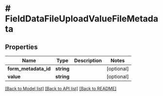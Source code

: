 # # FieldDataFileUploadValueFileMetadata

## Properties

Name | Type | Description | Notes
------------ | ------------- | ------------- | -------------
**form_metadata_id** | **string** |  | [optional]
**value** | **string** |  | [optional]

[[Back to Model list]](../../README.md#models) [[Back to API list]](../../README.md#endpoints) [[Back to README]](../../README.md)
